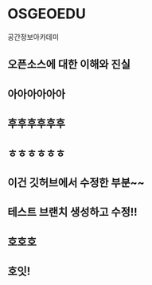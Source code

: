 # OSGEOEDU
공간정보아카데미

## 오픈소스에 대한 이해와 진실

## 아아아아아아

## 후후후후후후

## ㅎㅎㅎㅎㅎㅎ

## 이건 깃허브에서 수정한 부분~~


## 테스트 브랜치 생성하고 수정!!

## 호호호

## 호잇!
